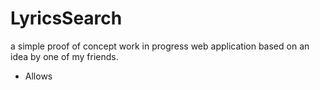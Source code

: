 # LyricsSearch
a simple proof of concept work in progress web application based on an idea by one of my friends.
* Allows 
